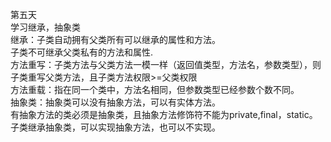 第五天  
		学习继承，抽象类  
	继承：子类自动拥有父类所有可以继承的属性和方法。  
		  子类不可继承父类私有的方法和属性.  
	方法重写：子类方法与父类方法一模一样（返回值类型，方法名，参数类型），则子类重写父类方法，且子类方法权限>=父类权限  
	方法重载：指在同一个类中，方法名相同，但参数类型已经参数个数不同。  
	抽象类：抽象类可以没有抽象方法，可以有实体方法。  
			有抽象方法的类必须是抽象类，且抽象方法修饰符不能为private,final，static。  
			子类继承抽象类，可以实现抽象方法，也可以不实现。  
	
	